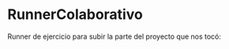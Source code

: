 RunnerColaborativo
==================

Runner de ejercicio para subir la parte del proyecto que nos tocó:
